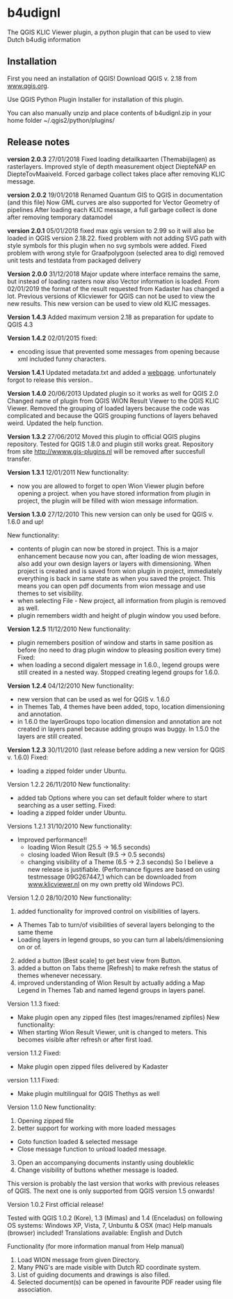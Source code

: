 b4udignl
========

The QGIS KLIC Viewer plugin, a python plugin that can be used to view Dutch b4udig information

Installation
------------
First you need an installation of QGIS! 
Download QGIS v. 2.18 from www.qgis.org.

Use QGIS Python Plugin Installer for installation of this plugin.

You can also manually unzip and place contents of b4udignl.zip
in your home folder ~/.qgis2/python/plugins/

Release notes
-------------
**version 2.0.3** 27/01/2018
Fixed loading detailkaarten (Themabijlagen) as rasterlayers.
Improved style of depth measurement object DiepteNAP en DiepteTovMaaiveld.
Forced garbage collect takes place after removing KLIC message.

**version 2.0.2** 19/01/2018
Renamed Quantum GIS to QGIS in documentation (and this file)
Now GML curves are also supported for Vector Geometry of pipelines
After loading each KLIC message, a full garbage collect is done after removing temporary datamodel

**version 2.0.1** 05/01/2018
fixed max qgis version to 2.99 so it will also be loaded in QGIS version 2.18.22.
fixed problem with not adding SVG path with style symbols for this plugin when no svg symbols were added.
Fixed problem with wrong style for Graafpolygoon (selected area to dig)
removed unit tests and testdata from packaged delivery

**Version 2.0.0** 31/12/2018
Major update where interface remains the same, but instead of loading rasters now also Vector information is loaded.
From 02/01/2019 the format of the result requested from Kadaster has changed a lot.
Previous versions of Klicviewer for QGIS can not be used to view the new results.
This new version can be used to view old KLIC messages.

**Version 1.4.3**
Added maximum version 2.18 as preparation for update to QGIS 4.3

**Version 1.4.2** 02/01/2015
fixed:
* encoding issue that prevented some messages from opening because xml included funny characters.

**Version 1.4.1** 
Updated metadata.txt and added a [webpage](http://diethard2.github.io/b4udignl). unfortunately forgot to release this version..

**Version 1.4.0** 20/06/2013
Updated plugin so it works as well for QGIS 2.0
Changed name of plugin from QGIS WION Result Viewer to
the QGIS KLIC Viewer.
Removed the grouping of loaded layers because the code was complicated
and because the QGIS grouping functions of layers behaved weird.
Updated the help function.


**Version 1.3.2** 27/06/2012
Moved this plugin to official QGIS plugins repository.
Tested for QGIS 1.8.0 and plugin still works great.
Repository from site http://wwww.gis-plugins.nl will be removed after
succesfull transfer.


**Version 1.3.1** 12/01/2011
New functionality:
*  now you are allowed to forget to open Wion Viewer plugin
   before opening a project. when you have stored information
   from plugin in project, the plugin will be filled with wion
   message information.


**Version 1.3.0** 27/12/2010
This new version can only be used for QGIS v. 1.6.0 and up!

New functionality:
* contents of plugin can now be stored in project.
  This is a major enhancement because now you can, after
  loading de wion messages, also add your own design layers
  or layers with dimensioning.
  When project is created and is saved from wion plugin
  in project, immediately everything is back in same state
  as when you saved the project. This means you can open
  pdf documents from wion message and use themes to set
  visibility.
* when selecting File - New project, all information from plugin is removed as well.
* plugin remembers width and height of plugin window you used before.

**Version 1.2.5** 11/12/2010
New functionality:
* plugin remembers position of window and starts in same position as before (no need to drag plugin window to pleasing position every time)
Fixed:
* when loading a second digalert message in 1.6.0., legend groups were still created in a nested way. Stopped creating legend groups for 1.6.0.
    
**Version 1.2.4** 04/12/2010
New functionality:
* new version that can be used as wel for QGIS v. 1.6.0
* in Themes Tab, 4 themes have been added, topo, location dimensioning and annotation.
* in 1.6.0 the layerGroups topo location dimension and annotation are not created in layers panel because adding groups was buggy. In 1.5.0 the layers are still created.
     

**Version 1.2.3** 30/11/2010
(last release before adding a new version for QGIS v. 1.6.0)
Fixed:
* loading a zipped folder under Ubuntu.  


Version 1.2.2 26/11/2010
New functionality:
* added tab Options where you can set default folder where to start searching as a user setting. 
Fixed:
* loading a zipped folder under Ubuntu.  


Versions 1.2.1 31/10/2010
New functionality:
* Improved performance!!
  * loading Wion Result (25.5 -> 16.5 seconds)
  * closing loaded Wion Result (9.5 -> 0.5 seconds)
  * changing visibility of a Theme (6.5 -> 2.3 seconds)
So I believe a new release is justifiable.
(Performance figures are based on using testmessage
 09G267447_1 which can be downloaded from www.klicviewer.nl
 on my own pretty old Windows PC). 


Version 1.2.0 28/10/2010
New functionality:
1. added functionality for improved control on visibilities of layers.
  * A Themes Tab to turn/of visibilities of several layers belonging to the same theme
  * Loading layers in legend groups, so you can turn al labels/dimensioning on or of.
2. added a button [Best scale] to get best view from Button.
3. added a button on Tabs theme [Refresh] to make refresh the status of themes whenever necessary.
4. improved understanding of Wion Result by actually adding a Map Legend in Themes Tab and named legend groups in layers panel.

Version 1.1.3
fixed: 
* Make plugin open any zipped files (test images/renamed zipfiles)
New functionality:
* When starting Wion Result Viewer, unit is changed to meters. This becomes visible after refresh or after first load.

version 1.1.2
Fixed: 
* Make plugin open zipped files delivered by Kadaster

version 1.1.1
Fixed: 
* Make plugin multilingual for QGIS Thethys as well

Version 1.1.0
New functionality:
1. Opening zipped file
2. better support for working with more loaded messages
  * Goto function loaded & selected message
  * Close message function to unload loaded message.
3. Open an accompanying documents instantly using doubleklic
4. Change visibility of buttons whether message is loaded.

This version is probably the last version that works with
previous releases of QGIS. The next one is only
supported from QGIS version 1.5 onwards! 

Version 1.0.2
First official release!

Tested with QGIS 1.0.2 (Kore), 1.3 (Mimas) and 1.4
(Enceladus) on following OS systems: Windows XP, Vista, 7,
Unbuntu & OSX (mac) Help manuals (browser) included!
Translations available: English and Dutch

Functionality (for more information manual from Help manual)
1. Load WION message from given Directory.
2. Many PNG's are made visible with Dutch RD coordinate system.
3. List of guiding documents and drawings is also filled.
4. Selected document(s) can be opened in favourite PDF reader
   using file association.
